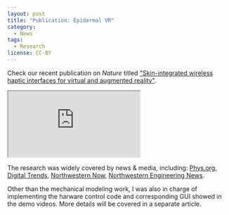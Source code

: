 ```yaml
---
layout: post
title: "Publication: Epidermal VR"
category:
  - News
tags:
  - Research
license: CC-BY
---
```


Check our recent publication on *Nature* titled ["Skin-integrated wireless haptic interfaces for virtual and augmented reality"](https://www.nature.com/articles/s41586-019-1687-0). 

<div class="video-center-block video-16-9">
<iframe src="https://www.youtube.com/embed/YoEWKkJZTDs" allowfullscreen></iframe>
</div>

The research was widely covered by news & media, including:
[Phys.org](https://phys.org/news/2019-11-tech-virtual-fingertips.html),
[Digital Trends](https://www.digitaltrends.com/cool-tech/flexible-wireless-epidermal-vr-john-rogers-northwestern-university/),
[Northwestern Now](https://news.northwestern.edu/stories/2019/11/epidermal-vr-gives-technology-a-human-touch/),
[Northwestern Engineering  News](https://www.mccormick.northwestern.edu/news/articles/2019/11/epidermal-vr-gives-technology-a-human-touch-john-rogers.html).

Other than the mechanical modeling work, I was also in charge of implementing the harware control code and corresponding GUI showed in the demo videos. More details will be covered in a separate article.
